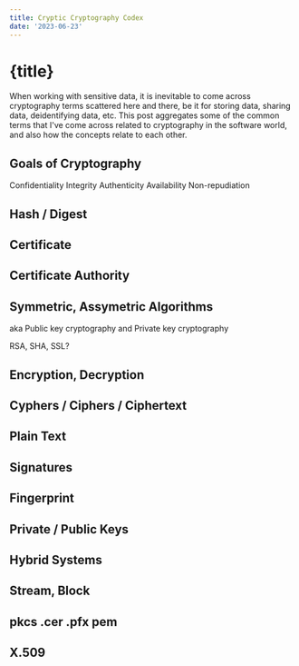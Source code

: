 ```yaml
---
title: Cryptic Cryptography Codex
date: '2023-06-23'
---
```


# {title}

When working with sensitive data, it is inevitable to come across cryptography terms scattered here and there, be it for storing data, sharing data, deidentifying data, etc.
This post aggregates some of the common terms that I've come across related to cryptography in the software world, and also how the concepts relate to each other.

## Goals of Cryptography

Confidentiality
Integrity
Authenticity
Availability
Non-repudiation

## Hash / Digest

## Certificate

## Certificate Authority

## Symmetric, Assymetric Algorithms

aka Public key cryptography and Private key cryptography

RSA, SHA, SSL?

## Encryption, Decryption

## Cyphers / Ciphers / Ciphertext

## Plain Text

## Signatures

## Fingerprint

## Private / Public Keys

## Hybrid Systems

## Stream, Block

## pkcs .cer .pfx pem

## X.509
